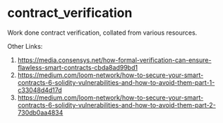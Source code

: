 # contract_verification

Work done contract verification, collated from various resources.


Other Links:
1. https://media.consensys.net/how-formal-verification-can-ensure-flawless-smart-contracts-cbda8ad99bd1
2. https://medium.com/loom-network/how-to-secure-your-smart-contracts-6-solidity-vulnerabilities-and-how-to-avoid-them-part-1-c33048d4d17d
3. https://medium.com/loom-network/how-to-secure-your-smart-contracts-6-solidity-vulnerabilities-and-how-to-avoid-them-part-2-730db0aa4834
